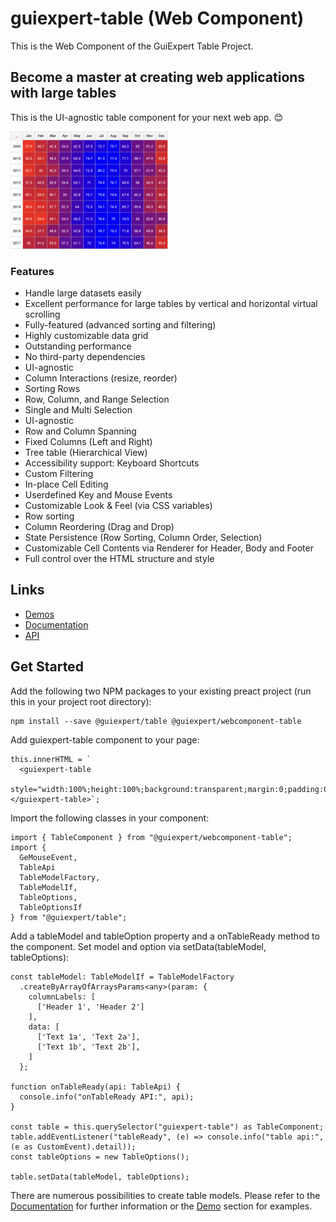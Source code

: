 
# guiexpert-table (Web Component)

This is the Web Component of the GuiExpert Table Project.

## Become a master at creating web applications with large tables

This is the UI-agnostic table component for your next web app. 😊

<img src="https://raw.githubusercontent.com/guiexperttable/ge-table/main/apps/table-website/src/assets/screens/heatmap.png" width="50%">

### Features
- Handle large datasets easily
- Excellent performance for large tables by vertical and horizontal virtual scrolling
- Fully-featured (advanced sorting and filtering)
- Highly customizable data grid
- Outstanding performance
- No third-party dependencies
- UI-agnostic
- Column Interactions (resize, reorder)
- Sorting Rows
- Row, Column, and Range Selection
- Single and Multi Selection
- UI-agnostic
- Row and Column Spanning
- Fixed Columns (Left and Right)
- Tree table (Hierarchical View)
- Accessibility support: Keyboard Shortcuts
- Custom Filtering
- In-place Cell Editing
- Userdefined Key and Mouse Events
- Customizable Look & Feel (via CSS variables)
- Row sorting
- Column Reordering (Drag and Drop)
- State Persistence (Row Sorting, Column Order, Selection)
- Customizable Cell Contents via Renderer for Header, Body and Footer
- Full control over the HTML structure and style


## Links

- [Demos](https://gui.expert/demos)
- [Documentation](https://gui.expert/doc)
- [API](https://gui.expert/api)

## Get Started

Add the following two NPM packages to your existing preact project (run this in your project root directory):

```
npm install --save @guiexpert/table @guiexpert/webcomponent-table
```

Add guiexpert-table component to your page:

```
this.innerHTML = `
  <guiexpert-table
    style="width:100%;height:100%;background:transparent;margin:0;padding:0;"></guiexpert-table>`;
```

Import the following classes in your component:
```
import { TableComponent } from "@guiexpert/webcomponent-table";
import {
  GeMouseEvent,
  TableApi
  TableModelFactory,
  TableModelIf,
  TableOptions,
  TableOptionsIf
} from "@guiexpert/table";
```


Add a tableModel and tableOption property and a onTableReady method to the component. Set model and option via setData(tableModel, tableOptions):

```
const tableModel: TableModelIf = TableModelFactory
  .createByArrayOfArraysParams<any>(param: {
    columnLabels: [
      ['Header 1', 'Header 2']
    ],
    data: [
      ['Text 1a', 'Text 2a'],
      ['Text 1b', 'Text 2b'],
    ]
  };

function onTableReady(api: TableApi) {
  console.info("onTableReady API:", api);
}

const table = this.querySelector("guiexpert-table") as TableComponent;
table.addEventListener("tableReady", (e) => console.info("table api:", (e as CustomEvent).detail));
const tableOptions = new TableOptions();

table.setData(tableModel, tableOptions);
```

There are numerous possibilities to create table models.
Please refer to the [Documentation](https://gui.expert/doc) for further information or the [Demo](https://gui.expert/demos) section for examples.

